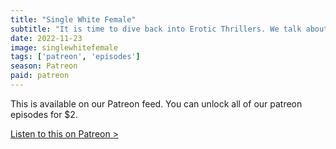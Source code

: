 ```yaml
---
title: "Single White Female"
subtitle: "It is time to dive back into Erotic Thrillers. We talk about Bridget Fonda and Jennifer Jason Leigh in Single White Female, dive into life as an adolescent with cable and finally, Duff tells listeners what our next season's theme will be."
date: 2022-11-23
image: singlewhitefemale
tags: ['patreon', 'episodes']
season: Patreon
paid: patreon
---
```

<div class="callout patreon">
This is available on our Patreon feed. You can unlock all of our patreon episodes for $2.

<a class="button" href="https://www.patreon.com/posts/75018386">Listen to this on Patreon &gt;</a>
</div>
